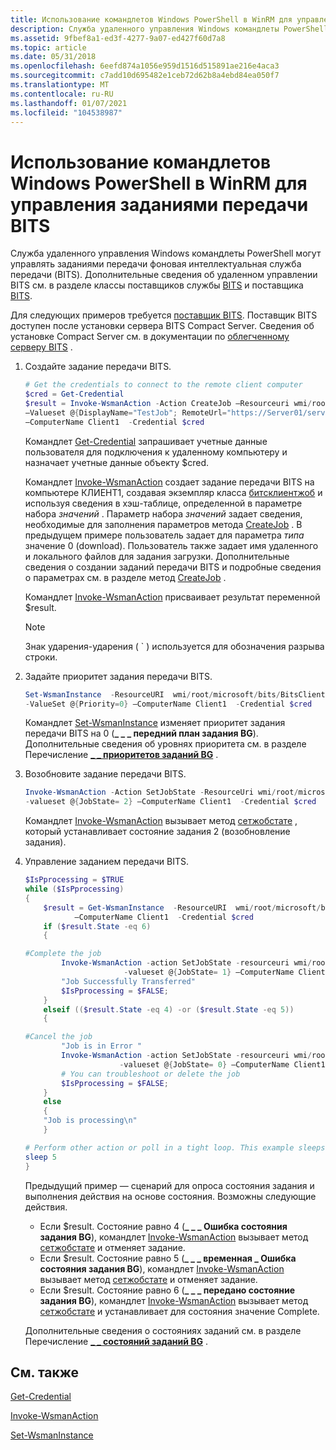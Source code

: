 ```yaml
---
title: Использование командлетов Windows PowerShell в WinRM для управления заданиями передачи BITS
description: Служба удаленного управления Windows командлеты PowerShell могут управлять заданиями передачи фоновая интеллектуальная служба передачи (BITS).
ms.assetid: 9fbef8a1-ed3f-4277-9a07-ed427f60d7a8
ms.topic: article
ms.date: 05/31/2018
ms.openlocfilehash: 6eefd874a1056e959d1516d515891ae216e4aca3
ms.sourcegitcommit: c7add10d695482e1ceb72d62b8a4ebd84ea050f7
ms.translationtype: MT
ms.contentlocale: ru-RU
ms.lasthandoff: 01/07/2021
ms.locfileid: "104538987"
---
```

# <a name="using-winrm-windows-powershell-cmdlets-to-manage-bits-transfer-jobs"></a>Использование командлетов Windows PowerShell в WinRM для управления заданиями передачи BITS

Служба удаленного управления Windows командлеты PowerShell могут управлять заданиями передачи фоновая интеллектуальная служба передачи (BITS). Дополнительные сведения об удаленном управлении BITS см. в разделе классы поставщиков службы [BITS](/previous-versions/windows/desktop/bitsprov/bits-provider) и поставщика [BITS]( /previous-versions//dd904507(v=vs.85)).

Для следующих примеров требуется [поставщик BITS](/previous-versions/windows/desktop/bitsprov/bits-provider). Поставщик BITS доступен после установки сервера BITS Compact Server. Сведения об установке Compact Server см. в документации по [облегченному серверу BITS](bits-compact-server.md) .

1.  Создайте задание передачи BITS.

    ```PowerShell
    # Get the credentials to connect to the remote client computer
    $cred = Get-Credential
    $result = Invoke-WsmanAction -Action CreateJob –Resourceuri wmi/root/microsoft/bits/BitsClientJob `
    –Valueset @{DisplayName="TestJob"; RemoteUrl="https://Server01/servertestdir/testfile1.txt"; LocalFile="C:\clienttestdir\testfile1.txt";Type=0} `
    –ComputerName Client1  -Credential $cred
    ```

    

    Командлет [Get-Credential](/previous-versions//dd315327(v=technet.10)) запрашивает учетные данные пользователя для подключения к удаленному компьютеру и назначает учетные данные объекту $cred.

    Командлет [Invoke-WsmanAction](/powershell/module/Microsoft.WsMan.Management/Invoke-WSManAction?view=powershell-5.1) создает задание передачи BITS на компьютере КЛИЕНТ1, создавая экземпляр класса [битсклиентжоб](/previous-versions/windows/desktop/legacy/dd904502(v=vs.85)) и используя сведения в хэш-таблице, определенной в параметре набора *значений* . Параметр набора *значений* задает сведения, необходимые для заполнения параметров метода [CreateJob](/previous-versions/windows/desktop/bitsprov/createjob-bitsclientjob) . В предыдущем примере пользователь задает для параметра *типа* значение 0 (download). Пользователь также задает имя удаленного и локального файлов для задания загрузки. Дополнительные сведения о создании заданий передачи BITS и подробные сведения о параметрах см. в разделе метод [CreateJob](/previous-versions/windows/desktop/bitsprov/createjob-bitsclientjob) .

    Командлет [Invoke-WsmanAction](/powershell/module/Microsoft.WsMan.Management/Invoke-WSManAction?view=powershell-5.1&preserve-view=true) присваивает результат переменной $result.

    > [!Note]  
    > Знак ударения-ударения ( \` ) используется для обозначения разрыва строки.

     

2.  Задайте приоритет задания передачи BITS.

    ```PowerShell
    Set-WsmanInstance  -ResourceURI  wmi/root/microsoft/bits/BitsClientJob -SelectorSet @{JobId=$result.JobId} `
    -ValueSet @{Priority=0} –ComputerName Client1  -Credential $cred
    ```

    

    Командлет [Set-WsmanInstance](/powershell/module/Microsoft.WsMan.Management/Set-WSManInstance?view=powershell-5.1&preserve-view=true) изменяет приоритет задания передачи BITS на 0 (**\_ \_ \_ передний план задания BG**). Дополнительные сведения об уровнях приоритета см. в разделе Перечисление [**\_ \_ приоритетов заданий BG**](/windows/desktop/api/Bits/ne-bits-bg_job_priority) .

3.  Возобновите задание передачи BITS.

    ```PowerShell
    Invoke-WsmanAction -Action SetJobState -ResourceUri wmi/root/microsoft/bits/BitsClientJob  -selectorset @{JobId=$result.JobId}  `
    -valueset @{JobState= 2} –ComputerName Client1  -Credential $cred
    ```

    

    Командлет [Invoke-WsmanAction](/powershell/module/Microsoft.WsMan.Management/Invoke-WSManAction?view=powershell-5.1&preserve-view=true) вызывает метод [сетжобстате](/previous-versions/windows/desktop/bitsprov/setjobstate-bitsclientjob) , который устанавливает состояние задания 2 (возобновление задания).

4.  Управление заданием передачи BITS.

    ```PowerShell
    $IsPprocessing = $TRUE
    while ($IsPprocessing)
    {
        $result = Get-WsmanInstance  -ResourceURI  wmi/root/microsoft/bits/BitsClientJob -selectorset @{JobId = $result.JobId} `
               –ComputerName Client1  -Credential $cred
        if ($result.State -eq 6)
        {

    #Complete the job           
            Invoke-WsmanAction -action SetJobState -resourceuri wmi/root/microsoft/bits/BitsClientJob  -selectorset @{JobId=$result.JobId}  `
                          -valueset @{JobState= 1} –ComputerName Client1  -Credential $cred
            "Job Successfully Transferred"
            $IsPprocessing = $FALSE;
        }
        elseif (($result.State -eq 4) -or ($result.State -eq 5))
        {

    #Cancel the job
            "Job is in Error " 
            Invoke-WsmanAction -action SetJobState -resourceuri wmi/root/microsoft/bits/BitsClientJob  -selectorset @{JobId=$result.JobId}  `
                         -valueset @{JobState= 0} –ComputerName Client1  -Credential $cred
            # You can troubleshoot or delete the job
            $IsPprocessing = $FALSE;
        }
        else
        {
        "Job is processing\n" 
        }

    # Perform other action or poll in a tight loop. This example sleeps for 5 seconds
    sleep 5
    }
    ```

    

    Предыдущий пример — сценарий для опроса состояния задания и выполнения действия на основе состояния. Возможны следующие действия.

    -   Если $result. Состояние равно 4 (**\_ \_ \_ Ошибка состояния задания BG**), командлет [Invoke-WsmanAction](/powershell/module/Microsoft.WsMan.Management/Invoke-WSManAction?view=powershell-5.1&preserve-view=true) вызывает метод [сетжобстате](/previous-versions/windows/desktop/bitsprov/setjobstate-bitsclientjob) и отменяет задание.
    -   Если $result. Состояние равно 5 (**\_ \_ \_ временная \_ Ошибка состояния задания BG**), командлет [Invoke-WsmanAction](/powershell/module/Microsoft.WsMan.Management/Invoke-WSManAction?view=powershell-5.1&preserve-view=true) вызывает метод [сетжобстате](/previous-versions/windows/desktop/bitsprov/setjobstate-bitsclientjob) и отменяет задание.
    -   Если $result. Состояние равно 6 (**\_ \_ \_ передано состояние задания BG**), командлет [Invoke-WsmanAction](/powershell/module/Microsoft.WsMan.Management/Invoke-WSManAction?view=powershell-5.1&preserve-view=true) вызывает метод [сетжобстате](/previous-versions/windows/desktop/bitsprov/setjobstate-bitsclientjob) и устанавливает для состояния значение Complete.

    Дополнительные сведения о состояниях заданий см. в разделе Перечисление [**\_ \_ состояний заданий BG**](/windows/desktop/api/Bits/ne-bits-bg_job_state) .

## <a name="related-topics"></a>См. также

<dl> <dt>

[Get-Credential](/previous-versions//dd315327(v=technet.10))
</dt> <dt>

[Invoke-WsmanAction](/powershell/module/Microsoft.WsMan.Management/Invoke-WSManAction?view=powershell-5.1&preserve-view=true)
</dt> <dt>

[Set-WsmanInstance](/powershell/module/Microsoft.WsMan.Management/Set-WSManInstance?view=powershell-5.1&preserve-view=true)
</dt> </dl>

 

 
